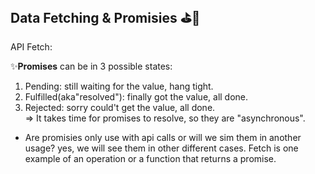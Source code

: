 ## Data Fetching & Promisies :golf::traffic_light:
API Fetch:

:sparkles:**Promises** can be in 3 possible states:
  1. Pending: still waiting for the value, hang tight.
  2. Fulfilled(aka"resolved"): finally got the value, all done.
  3. Rejected: sorry could't get the value, all done.<br/>
=> It takes time for promises to resolve, so they are "asynchronous".

- Are promisies only use with api calls or will we sim them in another usage? yes, we will see them in other different cases. Fetch is one example of an operation or a function that returns a promise. 
